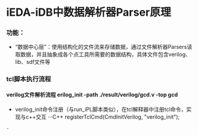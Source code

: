 # iEDA-iDB中数据解析器Parser原理
### 功能：
- “数据中心层”：使用结构化的文件流来存储数据，通过文件解析器Parsers读取数据，并且抽象成各个点工具所需要的数据结构，具体文件包含verilog、lib、sdf文件等
### tcl脚本执行流程
#### verilog文件解析流程 erilog_init -path ./result/verilog/gcd.v -top gcd
- verilog_init命令注册（与run_iPL脚本类似），在tcl解释器中注册tcl命令，实现与c++交互
···C++
registerTclCmd(CmdInitVerilog, "verilog_init");
```
- 

